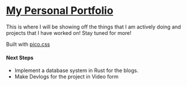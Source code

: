 # [My Personal Portfolio](https://angeltomkins.github.io)
This is where I will be showing off the things that I am actively doing and projects that I have worked on! Stay tuned for more!

Built with [pico.css](https://picocss.com/)

#### Next Steps

* Implement a database system in Rust for the blogs.
* Make Devlogs for the project in Video form
